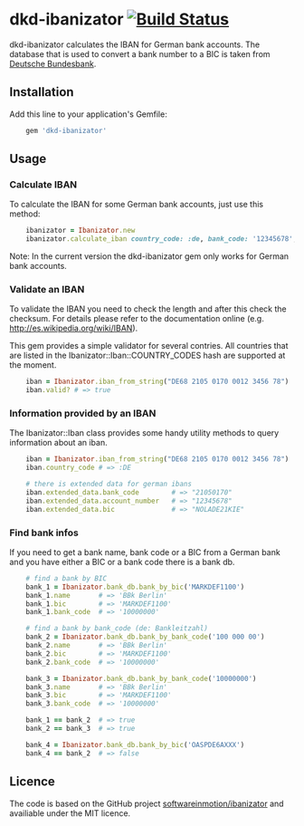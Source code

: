 # dkd-ibanizator [![Build Status](https://travis-ci.org/dkd/dkd-ibanizator.svg?branch=master)](https://travis-ci.org/dkd/dkd-ibanizator)

dkd-ibanizator calculates the IBAN for German bank accounts. The database that is used to convert a bank number to a BIC is taken from [Deutsche Bundesbank](http://www.bundesbank.de/Redaktion/EN/Standardartikel/Tasks/Payment_systems/bank_sort_codes_download.html).

## Installation

Add this line to your application's Gemfile:

```ruby
    gem 'dkd-ibanizator'
```

## Usage

### Calculate IBAN

To calculate the IBAN for some German bank accounts, just use this method:

```ruby
    ibanizator = Ibanizator.new
    ibanizator.calculate_iban country_code: :de, bank_code: '12345678', account_number: '123456789'
```

Note: In the current version the dkd-ibanizator gem only works for German bank accounts.

### Validate an IBAN

To validate the IBAN you need to check the length and after this check the checksum. For details please refer to the documentation online (e.g. http://es.wikipedia.org/wiki/IBAN).

This gem provides a simple validator for several contries. All countries that are listed in the Ibanizator::Iban::COUNTRY_CODES hash are supported at the moment.

```ruby
    iban = Ibanizator.iban_from_string("DE68 2105 0170 0012 3456 78")
    iban.valid? # => true
```

### Information provided by an IBAN

The Ibanizator::Iban class provides some handy utility methods to query information about an iban.

```ruby
    iban = Ibanizator.iban_from_string("DE68 2105 0170 0012 3456 78")
    iban.country_code # => :DE

    # there is extended data for german ibans
    iban.extended_data.bank_code        # => "21050170"
    iban.extended_data.account_number   # => "12345678"
    iban.extended_data.bic              # => "NOLADE21KIE"
```

### Find bank infos

If you need to get a bank name, bank code or a BIC from a German bank and you have either a BIC or a bank code there is a bank db.

```ruby
    # find a bank by BIC
    bank_1 = Ibanizator.bank_db.bank_by_bic('MARKDEF1100')
    bank_1.name       # => 'BBk Berlin'
    bank_1.bic        # => 'MARKDEF1100'
    bank_1.bank_code  # => '10000000'

    # find a bank by bank_code (de: Bankleitzahl)
    bank_2 = Ibanizator.bank_db.bank_by_bank_code('100 000 00')
    bank_2.name       # => 'BBk Berlin'
    bank_2.bic        # => 'MARKDEF1100'
    bank_2.bank_code  # => '10000000'

    bank_3 = Ibanizator.bank_db.bank_by_bank_code('10000000')
    bank_3.name       # => 'BBk Berlin'
    bank_3.bic        # => 'MARKDEF1100'
    bank_3.bank_code  # => '10000000'

    bank_1 == bank_2  # => true
    bank_2 == bank_3  # => true

    bank_4 = Ibanizator.bank_db.bank_by_bic('OASPDE6AXXX')
    bank_4 == bank_2  # => false
```

## Licence

The code is based on the GitHub project [softwareinmotion/ibanizator](https://github.com/softwareinmotion/ibanizator) and availiable under the MIT licence. 
